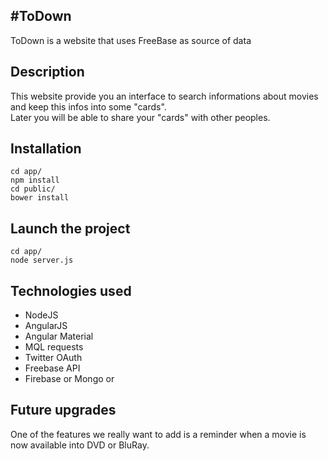 #ToDown
---
ToDown is a website that uses FreeBase as source of data

## Description

This website provide you an interface to search informations about movies and keep this infos into some "cards".  
Later you will be able to share your "cards" with other peoples.

## Installation

```
cd app/
npm install
cd public/
bower install
```

## Launch the project

```
cd app/
node server.js
```

## Technologies used 

- NodeJS
- AngularJS
- Angular Material
- MQL requests
- Twitter OAuth
- Freebase API
- Firebase or Mongo or 

## Future upgrades  

One of the features we really want to add is a reminder when a movie is now available into DVD or BluRay.
